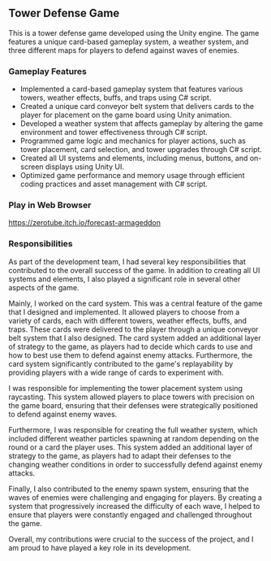 <h2>Tower Defense Game</h2>
<p>This is a tower defense game developed using the Unity engine. The game features a unique card-based gameplay system, a weather system, and three different maps for players to defend against waves of enemies.</p>
<h3>Gameplay Features</h3>
<ul>
  <li>Implemented a card-based gameplay system that features various towers, weather effects, buffs, and traps using C# script.</li>
  <li>Created a unique card conveyor belt system that delivers cards to the player for placement on the game board using Unity animation.</li>
  <li>Developed a weather system that affects gameplay by altering the game environment and tower effectiveness through C# script.</li>
  <li>Programmed game logic and mechanics for player actions, such as tower placement, card selection, and tower upgrades through C# script.</li>
  <li>Created all UI systems and elements, including menus, buttons, and on-screen displays using Unity UI.</li>
  <li>Optimized game performance and memory usage through efficient coding practices and asset management with C# script.</li>
</ul>
<h3>Play in Web Browser</h3>
<p><a href="https://zerotube.itch.io/forecast-armageddon" target="_blank">https://zerotube.itch.io/forecast-armageddon</a></p>
<h3>Responsibilities</h3>
<p>As part of the development team, I had several key responsibilities that contributed to the overall success of the game. In addition to creating all UI systems and elements, I also played a significant role in several other aspects of the game.</p>
<p>Mainly, I worked on the card system. This was a central feature of the game that I designed and implemented. It allowed players to choose from a variety of cards, each with different towers, weather effects, buffs, and traps. These cards were delivered to the player through a unique conveyor belt system that I also designed. The card system added an additional layer of strategy to the game, as players had to decide which cards to use and how to best use them to defend against enemy attacks. Furthermore, the card system significantly contributed to the game's replayability by providing players with a wide range of cards to experiment with.</p>
<p>I was responsible for implementing the tower placement system using raycasting. This system allowed players to place towers with precision on the game board, ensuring that their defenses were strategically positioned to defend against enemy waves.</p>
<p>Furthermore, I was responsible for creating the full weather system, which included different weather particles spawning at random depending on the round or a card the player uses. This system added an additional layer of strategy to the game, as players had to adapt their defenses to the changing weather conditions in order to successfully defend against enemy attacks.</p>
<p>Finally, I also contributed to the enemy spawn system, ensuring that the waves of enemies were challenging and engaging for players. By creating a system that progressively increased the difficulty of each wave, I helped to ensure that players were constantly engaged and challenged throughout the game.</p>
<p>Overall, my contributions were crucial to the success of the project, and I am proud to have played a key role in its development.</p>
